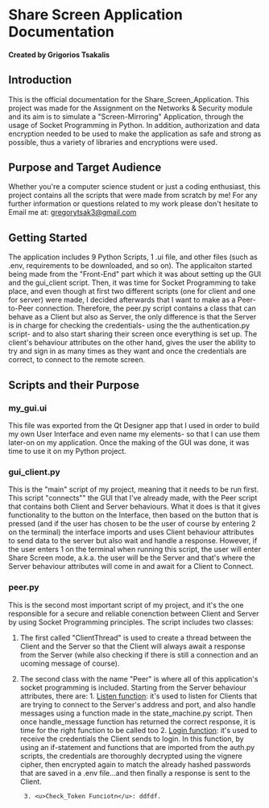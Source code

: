# Share Screen Application Documentation
#### Created by Grigorios Tsakalis

## Introduction
This is the official documentation for the Share_Screen_Application.
This project was made for the Assignment on the Networks & Security module and its aim is to simulate a "Screen-Mirroring" Application, through the usage of Socket Programming in Python. In addition, authorization and data encryption needed to be used to make the application as safe and strong as possible, thus a variety of libraries and encryptions were used.

## Purpose and Target Audience
Whether you're a computer science student or just a coding enthusiast, this project contains all the scripts that were made from scratch by me! For any further information or questions related to my work please don't hesitate to 
Email me at: gregorytsak3@gmail.com 

## Getting Started
The application includes 9 Python Scripts, 1 .ui file, and other files (such as .env, requirements to be downloaded, and so on). The applicaiton started being made from the "Front-End" part which it was about setting up the GUI and the gui_client script. Then, it was time for Socket Programming to take place, and even though at first two different scripts (one for client and one for server) were made, I decided afterwards that I want to make as a Peer-to-Peer connection.
Therefore, the peer.py script contains a class that can behave as a Client but also as Server, the only difference is that the Server is in charge for checking the credentials- using the the authentication.py script- and to also start sharing their screen once everything is set up. The client's behaviour attributes on the other hand, gives the user the ability to try and sign in as many times as they want and once the credentials are correct, to connect to the remote screen.

## Scripts and their Purpose
### my_gui.ui
This file was exported from the Qt Designer app that I used in order to build my own User Interface and even name my elements- so that I can use them later-on on my application. Once the making of the GUI was done, it was time to use it on my Python project.

### gui_client.py
This is the "main" script of my project, meaning that it needs to be run first. This script "connects"" the GUI that I've already made, with the Peer script that contains both Client and Server behaviours. What it does is that it gives functionality to the button on the Interface, then based on the button that is pressed (and if the user has chosen to be the user of course by entering 2 on the terminal) the interface imports and uses Client behaviour attributes to send data to the server but also wait and handle a response.
However, if the user enters 1 on the terminal when running this script, the user will enter Share Screen mode, a.k.a. the user will be the Server and that's where the Server behaviour attributes will come in and await for a Client to Connect.

### peer.py
This is the second most important script of my project, and it's the one responsible for a secure and reliable conenction between Client and Server by using Socket Programming principles. The script includes two classes:
1) The first called "ClientThread" is used to create a thread between the Client and the Server so that the Client will always await a response from the Server (while also checking if there is still a connection and an ucoming message of course).

2) The second class with the name "Peer" is where all of this application's socket programming is included. Starting from the Server behaviour attributes, there are:
        1. <u>Listen function</u>: it's used to listen for Clients that are trying to connect to the Server's address and port, and also handle messages using a function made in the state_machine.py script.
    Then once handle_message function has returned the correct response, it is time for the right function to be called too
        2. <u>Login function</u>: it's used to receive the credentials the Client sends to login. In this function, by using an if-statement and functions that are imported from the auth.py scripts, the credentials are thoroughly decrypted using the vignere cipher, then encrypted again to match the already hashed passwords that are saved in a .env file...and then finally a response is sent to the Client.

        3. <u>Check_Token Funciotn</u>: ddfdf.
